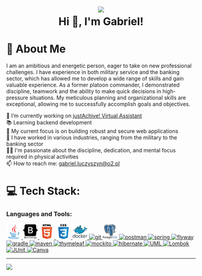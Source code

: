 <h1 align="center">
  <br>
  <a><img src="https://cdn.dribbble.com/users/1162077/screenshots/3848914/programmer.gif" width="400"></a>
  <br>
  Hi 👋, I'm Gabriel!
  <br>
</h1>

# 🧐 About Me

I am an ambitious and energetic person, eager to take on new professional challenges. I have experience in both military service and the banking sector, which has allowed me to develop a wide range of skills and gain valuable experience. As a former platoon commander, I demonstrated discipline, teamwork and the ability to make quick decisions in high-pressure situations. My meticulous planning and organizational skills are exceptional, allowing me to successfully accomplish goals and objectives.

📝 I’m currently working on [justAchive! Virtual Assistant](https://github.com/xGabrjel/just-achieve-virtual-assistant)<br>📚 Learning backend development <br>🎯 My current focus is on building robust and secure web applications<br>💼 I have worked in various industries, ranging from the military to the banking sector<br>🏋️‍♀️ I'm passionate about the discipline, dedication, and mental focus required in physical activities<br> 📫 How to reach me: gabriel.luczyszyn@o2.pl<br>


# 💻 Tech Stack:
<h3 align="left">Languages and Tools:</h3> 
<p align="left"> <a href="https://www.java.com" target="_blank" rel="noreferrer"> <img src="https://raw.githubusercontent.com/devicons/devicon/master/icons/java/java-original.svg" alt="java" width="40" height="40"/> </a> 
 <a href="https://getbootstrap.com" target="_blank" rel="noreferrer"> <img src="https://raw.githubusercontent.com/devicons/devicon/master/icons/bootstrap/bootstrap-plain-wordmark.svg" alt="bootstrap" width="40" height="40"/> </a> 
  <a href="https://www.w3.org/html/" target="_blank" rel="noreferrer"> <img src="https://raw.githubusercontent.com/devicons/devicon/master/icons/html5/html5-original-wordmark.svg" alt="html5" width="40" height="40"/> </a> 
  <a href="https://www.w3schools.com/css/" target="_blank" rel="noreferrer"> <img src="https://raw.githubusercontent.com/devicons/devicon/master/icons/css3/css3-original-wordmark.svg" alt="css3" width="40" height="40"/> </a> 
  <a href="https://www.docker.com/" target="_blank" rel="noreferrer"> <img src="https://raw.githubusercontent.com/devicons/devicon/master/icons/docker/docker-original-wordmark.svg" alt="docker" width="40" height="40"/> </a> <a href="https://git-scm.com/" target="_blank" rel="noreferrer"> <img src="https://www.vectorlogo.zone/logos/git-scm/git-scm-icon.svg" alt="git" width="40" height="40"/> </a> 
  <a href="https://www.postgresql.org" target="_blank" rel="noreferrer"> <img src="https://raw.githubusercontent.com/devicons/devicon/master/icons/postgresql/postgresql-original-wordmark.svg" alt="postgresql" width="40" height="40"/> </a> 
  <a href="https://postman.com" target="_blank" rel="noreferrer"> <img src="https://www.vectorlogo.zone/logos/getpostman/getpostman-icon.svg" alt="postman" width="40" height="40"/> </a> 
  <a href="https://spring.io/" target="_blank" rel="noreferrer"> <img src="https://www.vectorlogo.zone/logos/springio/springio-icon.svg" alt="spring" width="40" height="40"/> </a> 
<a href="https://flywaydb.org/" target="_blank" rel="noreferrer"> <img src="https://www.red-gate.com/assets/products/flyway/images/flyway.svg" alt="flyway" width="40" height="40"/> </a>
  <a href="https://gradle.org/" target="_blank" rel="noreferrer"> <img src="https://www.svgrepo.com/show/353831/gradle.svg" alt="gradle" width="40" height="40"/> </a>
  <a href="https://maven.apache.org/" target="_blank" rel="noreferrer"> <img src="https://www.svgrepo.com/show/373829/maven.svg" alt="maven" width="40" height="40"/> </a>
  <a href="https://www.thymeleaf.org/" target="_blank" rel="noreferrer"> <img src="https://seeklogo.com/images/T/thymeleaf-logo-6E4D42A713-seeklogo.com.png" alt="thymeleaf" width="40" height="40"/> </a>
  <a href="https://site.mockito.org/" target="_blank" rel="noreferrer"> <img src="https://static.javatpoint.com/tutorial/mockito/images/mockito.png" alt="mockito" width="40" height="40"/> </a>
  <a href="https://hibernate.org/" target="_blank" rel="noreferrer"> <img src="https://www.vectorlogo.zone/logos/hibernate/hibernate-icon.svg" alt="hibernate" width="40" height="40"/> </a>
  <a href="https://plantuml.com/" target="_blank" rel="noreferrer"> <img src="https://www.opennn.net/documentation/images/uml_logo.png" alt="UML" width="40" height="40"/> </a>
  <a href="https://projectlombok.org/" target="_blank" rel="noreferrer"> <img src="https://static1.s123-cdn-static-a.com/uploads/6184336/400_6442785483212.png" alt="Lombok" width="40" height="40"/> </a>
  <a href="https://junit.org/junit5/" target="_blank" rel="noreferrer"> <img src="https://asset.brandfetch.io/idD7RfhCFS/id3KSPzOxb.png" alt="JUnit" width="40" height="40"/> </a>
  <a href="https://www.canva.com/pl_pl/" target="_blank" rel="noreferrer"> <img src="https://upload.wikimedia.org/wikipedia/commons/0/08/Canva_icon_2021.svg" alt="Canva" width="40" height="40"/> </a>
</p>

---
[![](https://visitcount.itsvg.in/api?id=xGabrjel&icon=0&color=3)](https://visitcount.itsvg.in)
